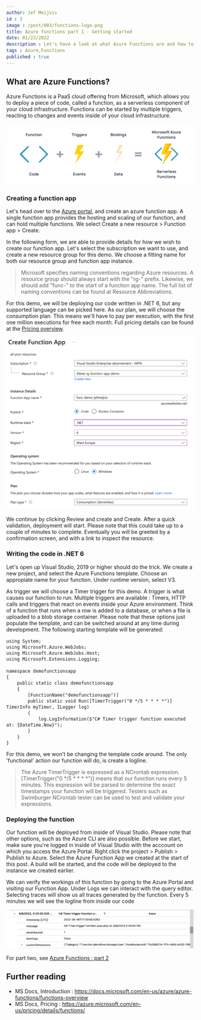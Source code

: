 ```yaml
---
author: Jef Meijvis
id : 3
image : /post/003/functions-logo.png
title: Azure functions part 1 - Getting started
date: 01/23/2022
description : Let's have a look at what Azure Functions are and how to deploy and integrate them in your cloud application.
tags : Azure,Functions
published : true
---
```


## What are Azure Functions?

Azure Functions is a PaaS cloud offering from Microsoft, which allows you to deploy a piece of code, called a function, as a serverless component of your cloud infrastructure. Functions can be started by multiple triggers, reacting to changes and events inside of your cloud infrastructure.

![Azure Functions](/static/post/003/diagram.png)

### Creating a function app
Let's head over to the [Azure portal](https://portal.azure.com/), and create an azure function app. A single function app provides the hosting and scaling of our function, and can hold multiple functions. We select Create a new resource > Function app > Create.

In the following form, we are able to provide details for how we wish to create our function app. Let's select the subscription we want to use, and create a new resource group for this demo. We choose a fitting name for both our resource group and function app instance.

> Microsoft specifies naming conventions regarding Azure resources. A resource group should always start with the "rg-" prefix. Likewise, we should add "func-" to the start of a function app name. The full list of naming conventions can be found at Resource Abbreviations.

For this demo, we will be deploying our code written in .NET 6, but any supported language can be picked here. As our plan, we will choose the consumption plan. This means we'll have to pay per execution, with the first one million executions for free each month. Full pricing details can be found at the [Pricing overview](https://azure.microsoft.com/en-us/pricing/details/functions/).

![Azure Portal](/static/post/003/portal1.png)

We continue by clicking Review and create and Create. After a quick validation, deployment will start. Please note that this could take up to a couple of minutes to complete. Eventually you will be greeted by a confirmation screen, and with a link to inspect the resource.

### Writing the code in .NET 6
Let's open up Visual Studio, 2019 or higher should do the trick. We create a new project, and select the Azure Functions template. Choose an appropiate name for your function. Under runtime version, select V3.

As trigger we will choose a Timer trigger for this demo. A trigger is what causes our function to run. Multiple triggers are available : Timers, HTTP calls and triggers that react on events inside your Azure environment. Think of a function that runs when a row is added to a database, or when a file is uploaded to a blob storage container. Please note that these options just populate the template, and can be switched around at any time during development. The following starting template will be generated:


    using System;
    using Microsoft.Azure.WebJobs;
    using Microsoft.Azure.WebJobs.Host;
    using Microsoft.Extensions.Logging;

    namespace demofunctionsapp
    {
        public static class demofunctionsapp
        {
            [FunctionName("demofunctionsapp")]
            public static void Run([TimerTrigger("0 */5 * * * *")] TimerInfo myTimer, ILogger log)
            {
                log.LogInformation($"C# Timer trigger function executed at: {DateTime.Now}");
            }
        }
    }

For this demo, we won't be changing the template code around. The only 'functional' action our function will do, is create a logline.

> The Azure TimerTrigger is expressed as a NCrontab expression. [TimerTrigger("0 */5 * * * *")] means that our function runs every 5 minutes. This expression will be parsed to determine the exact timestamps your function will be triggered. Testers such as Swimburger NCrontab tester can be used to test and validate your expressions.

### Deploying the function
Our function will be deployed from inside of Visual Studio. Please note that other options, such as the Azure CLI are also possible. Before we start, make sure you're logged in inside of Visual Studio with the acccount on which you access the Azure Portal. Right click the project > Publish > Publish to Azure. Select the Azure Function App we created at the start of this post. A build will be started, and the code will be deployed to the instance we created earlier.

We can verify the workings of this function by going to the Azure Portal and visiting our Function App. Under Logs we can interact with the query editor. Selecting traces will show us all traces generated by the function. Every 5 minutes we will see the logline from inside our code

![Logs](/static/post/003/logs.png)

For part two, see [Azure Functions : part 2](/blog/004-azure-functions-part-2-triggers-and-bindings)

## Further reading
- MS Docs, Introduction : https://docs.microsoft.com/en-us/azure/azure-functions/functions-overview
- MS Docs, Pricing : https://azure.microsoft.com/en-us/pricing/details/functions/